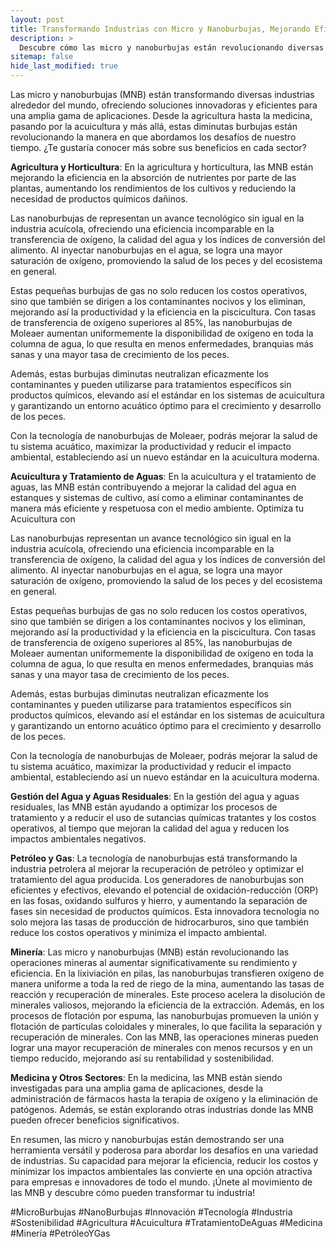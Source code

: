 ```yaml
---
layout: post
title: Transformando Industrias con Micro y Nanoburbujas, Mejorando Eficiencia y Sostenibilidad
description: >
  Descubre cómo las micro y nanoburbujas están revolucionando diversas industrias, desde la agricultura hasta la minería, optimizando procesos y promoviendo la sostenibilidad.
sitemap: false
hide_last_modified: true
---
```



Las micro y nanoburbujas (MNB) están transformando diversas industrias alrededor del mundo, ofreciendo soluciones innovadoras y eficientes para una amplia gama de aplicaciones. Desde la agricultura hasta la medicina, pasando por la acuicultura y más allá, estas diminutas burbujas están revolucionando la manera en que abordamos los desafíos de nuestro tiempo. ¿Te gustaría conocer más sobre sus beneficios en cada sector?

**Agricultura y Horticultura**: En la agricultura y horticultura, las MNB están mejorando la eficiencia en la absorción de nutrientes por parte de las plantas, aumentando los rendimientos de los cultivos y reduciendo la necesidad de productos químicos dañinos.

Las nanoburbujas de representan un avance tecnológico sin igual en la industria acuícola, ofreciendo una eficiencia incomparable en la transferencia de oxígeno, la calidad del agua y los índices de conversión del alimento. Al inyectar nanoburbujas en el agua, se logra una mayor saturación de oxígeno, promoviendo la salud de los peces y del ecosistema en general.

Estas pequeñas burbujas de gas no solo reducen los costos operativos, sino que también se dirigen a los contaminantes nocivos y los eliminan, mejorando así la productividad y la eficiencia en la piscicultura. Con tasas de transferencia de oxígeno superiores al 85%, las nanoburbujas de Moleaer aumentan uniformemente la disponibilidad de oxígeno en toda la columna de agua, lo que resulta en menos enfermedades, branquias más sanas y una mayor tasa de crecimiento de los peces.

Además, estas burbujas diminutas neutralizan eficazmente los contaminantes y pueden utilizarse para tratamientos específicos sin productos químicos, elevando así el estándar en los sistemas de acuicultura y garantizando un entorno acuático óptimo para el crecimiento y desarrollo de los peces.

Con la tecnología de nanoburbujas de Moleaer, podrás mejorar la salud de tu sistema acuático, maximizar la productividad y reducir el impacto ambiental, estableciendo así un nuevo estándar en la acuicultura moderna.

**Acuicultura y Tratamiento de Aguas**: En la acuicultura y el tratamiento de aguas, las MNB están contribuyendo a mejorar la calidad del agua en estanques y sistemas de cultivo, así como a eliminar contaminantes de manera más eficiente y respetuosa con el medio ambiente. Optimiza tu Acuicultura con 

Las nanoburbujas representan un avance tecnológico sin igual en la industria acuícola, ofreciendo una eficiencia incomparable en la transferencia de oxígeno, la calidad del agua y los índices de conversión del alimento. Al inyectar nanoburbujas en el agua, se logra una mayor saturación de oxígeno, promoviendo la salud de los peces y del ecosistema en general.

Estas pequeñas burbujas de gas no solo reducen los costos operativos, sino que también se dirigen a los contaminantes nocivos y los eliminan, mejorando así la productividad y la eficiencia en la piscicultura. Con tasas de transferencia de oxígeno superiores al 85%, las nanoburbujas de Moleaer aumentan uniformemente la disponibilidad de oxígeno en toda la columna de agua, lo que resulta en menos enfermedades, branquias más sanas y una mayor tasa de crecimiento de los peces.

Además, estas burbujas diminutas neutralizan eficazmente los contaminantes y pueden utilizarse para tratamientos específicos sin productos químicos, elevando así el estándar en los sistemas de acuicultura y garantizando un entorno acuático óptimo para el crecimiento y desarrollo de los peces.

Con la tecnología de nanoburbujas de Moleaer, podrás mejorar la salud de tu sistema acuático, maximizar la productividad y reducir el impacto ambiental, estableciendo así un nuevo estándar en la acuicultura moderna.

**Gestión del Agua y Aguas Residuales**: En la gestión del agua y aguas residuales, las MNB están ayudando a optimizar los procesos de tratamiento y a reducir el uso de sutancias químicas tratantes y los costos operativos, al tiempo que mejoran la calidad del agua y reducen los impactos ambientales negativos.

**Petróleo y Gas**: La tecnología de nanoburbujas está transformando la industria petrolera al mejorar la recuperación de petróleo y optimizar el tratamiento del agua producida. Los generadores de nanoburbujas son eficientes y efectivos, elevando el potencial de oxidación-reducción (ORP) en las fosas, oxidando sulfuros y hierro, y aumentando la separación de fases sin necesidad de productos químicos. Esta innovadora tecnología no solo mejora las tasas de producción de hidrocarburos, sino que también reduce los costos operativos y minimiza el impacto ambiental.

**Minería**: Las micro y nanoburbujas (MNB) están revolucionando las operaciones mineras al aumentar significativamente su rendimiento y eficiencia. En la lixiviación en pilas, las nanoburbujas transfieren oxígeno de manera uniforme a toda la red de riego de la mina, aumentando las tasas de reacción y recuperación de minerales. Este proceso acelera la disolución de minerales valiosos, mejorando la eficiencia de la extracción. Además, en los procesos de flotación por espuma, las nanoburbujas promueven la unión y flotación de partículas coloidales y minerales, lo que facilita la separación y recuperación de minerales. Con las MNB, las operaciones mineras pueden lograr una mayor recuperación de minerales con menos recursos y en un tiempo reducido, mejorando así su rentabilidad y sostenibilidad.

**Medicina y Otros Sectores**: En la medicina, las MNB están siendo investigadas para una amplia gama de aplicaciones, desde la administración de fármacos hasta la terapia de oxígeno y la eliminación de patógenos. Además, se están explorando otras industrias donde las MNB pueden ofrecer beneficios significativos.

En resumen, las micro y nanoburbujas están demostrando ser una herramienta versátil y poderosa para abordar los desafíos en una variedad de industrias. Su capacidad para mejorar la eficiencia, reducir los costos y minimizar los impactos ambientales las convierte en una opción atractiva para empresas e innovadores de todo el mundo. ¡Únete al movimiento de las MNB y descubre cómo pueden transformar tu industria!


#MicroBurbujas #NanoBurbujas #Innovación #Tecnología #Industria #Sostenibilidad #Agricultura #Acuicultura #TratamientoDeAguas #Medicina #Minería #PetróleoYGas

